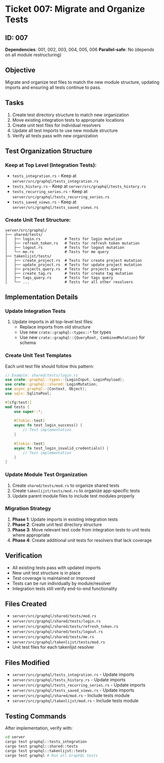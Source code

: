 # Ticket 007: Migrate and Organize Tests

## ID: 007
**Dependencies**: 001, 002, 003, 004, 005, 006
**Parallel-safe**: No (depends on all module restructuring)

## Objective
Migrate and organize test files to match the new module structure, updating imports and ensuring all tests continue to pass.

## Tasks
1. Create test directory structure to match new organization
2. Move existing integration tests to appropriate locations
3. Create unit test files for individual resolvers
4. Update all test imports to use new module structure
5. Verify all tests pass with new organization

## Test Organization Structure

### Keep at Top Level (Integration Tests):
- `tests_integration.rs` - Keep at `server/src/graphql/tests_integration.rs`
- `tests_history.rs` - Keep at `server/src/graphql/tests_history.rs`  
- `tests_recurring_series.rs` - Keep at `server/src/graphql/tests_recurring_series.rs`
- `tests_saved_views.rs` - Keep at `server/src/graphql/tests_saved_views.rs`

### Create Unit Test Structure:
```
server/src/graphql/
├── shared/tests/
│   ├── login.rs           # Tests for login mutation
│   ├── refresh_token.rs   # Tests for refresh token mutation
│   ├── logout.rs          # Tests for logout mutation
│   └── me.rs              # Tests for me query
├── takenlijst/tests/
│   ├── create_project.rs  # Tests for create project mutation
│   ├── update_project.rs  # Tests for update project mutation
│   ├── projects_query.rs  # Tests for projects query
│   ├── create_tag.rs      # Tests for create tag mutation
│   ├── tags_query.rs      # Tests for tags query
│   └── ...                # Tests for all other resolvers
```

## Implementation Details

### Update Integration Tests
1. Update imports in all top-level test files:
   - Replace imports from old structure
   - Use new `crate::graphql::types::*` for types
   - Use new `crate::graphql::{QueryRoot, CombinedMutation}` for schema

### Create Unit Test Templates
Each unit test file should follow this pattern:
```rust
// Example: shared/tests/login.rs
use crate::graphql::types::{LoginInput, LoginPayload};
use crate::graphql::shared::LoginMutation;
use async_graphql::{Context, Object};
use sqlx::SqlitePool;

#[cfg(test)]
mod tests {
    use super::*;
    
    #[tokio::test]
    async fn test_login_success() {
        // Test implementation
    }
    
    #[tokio::test] 
    async fn test_login_invalid_credentials() {
        // Test implementation
    }
}
```

### Update Module Test Organization
1. Create `shared/tests/mod.rs` to organize shared tests
2. Create `takenlijst/tests/mod.rs` to organize app-specific tests
3. Update parent module files to include test modules properly

### Migration Strategy
1. **Phase 1**: Update imports in existing integration tests
2. **Phase 2**: Create unit test directory structure
3. **Phase 3**: Move relevant test code from integration tests to unit tests where appropriate
4. **Phase 4**: Create additional unit tests for resolvers that lack coverage

## Verification
- All existing tests pass with updated imports
- New unit test structure is in place
- Test coverage is maintained or improved
- Tests can be run individually by module/resolver
- Integration tests still verify end-to-end functionality

## Files Created
- `server/src/graphql/shared/tests/mod.rs`
- `server/src/graphql/shared/tests/login.rs`
- `server/src/graphql/shared/tests/refresh_token.rs`
- `server/src/graphql/shared/tests/logout.rs`
- `server/src/graphql/shared/tests/me.rs`
- `server/src/graphql/takenlijst/tests/mod.rs`
- Unit test files for each takenlijst resolver

## Files Modified
- `server/src/graphql/tests_integration.rs` - Update imports
- `server/src/graphql/tests_history.rs` - Update imports
- `server/src/graphql/tests_recurring_series.rs` - Update imports
- `server/src/graphql/tests_saved_views.rs` - Update imports
- `server/src/graphql/shared/mod.rs` - Include tests module
- `server/src/graphql/takenlijst/mod.rs` - Include tests module

## Testing Commands
After implementation, verify with:
```bash
cd server
cargo test graphql::tests_integration
cargo test graphql::shared::tests
cargo test graphql::takenlijst::tests
cargo test graphql # Run all GraphQL tests
```